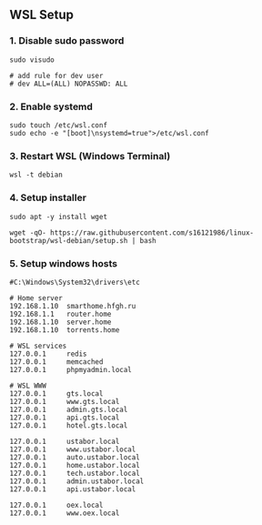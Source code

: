 ## WSL Setup

### 1. Disable sudo password

```shell
sudo visudo

# add rule for dev user
# dev ALL=(ALL) NOPASSWD: ALL
```

### 2. Enable systemd

```shell
sudo touch /etc/wsl.conf
sudo echo -e "[boot]\nsystemd=true">/etc/wsl.conf
```

### 3. Restart WSL (Windows Terminal)

```shell
wsl -t debian
```

### 4. Setup installer

```shell
sudo apt -y install wget

wget -qO- https://raw.githubusercontent.com/s16121986/linux-bootstrap/wsl-debian/setup.sh | bash
```

### 5. Setup windows hosts

```text
#C:\Windows\System32\drivers\etc

# Home server
192.168.1.10  smarthome.hfgh.ru
192.168.1.1   router.home
192.168.1.10  server.home
192.168.1.10  torrents.home

# WSL services
127.0.0.1     redis
127.0.0.1     memcached
127.0.0.1     phpmyadmin.local

# WSL WWW
127.0.0.1     gts.local
127.0.0.1     www.gts.local
127.0.0.1     admin.gts.local
127.0.0.1     api.gts.local
127.0.0.1     hotel.gts.local

127.0.0.1     ustabor.local
127.0.0.1     www.ustabor.local
127.0.0.1     auto.ustabor.local
127.0.0.1     home.ustabor.local
127.0.0.1     tech.ustabor.local
127.0.0.1     admin.ustabor.local
127.0.0.1     api.ustabor.local

127.0.0.1     oex.local
127.0.0.1     www.oex.local
```